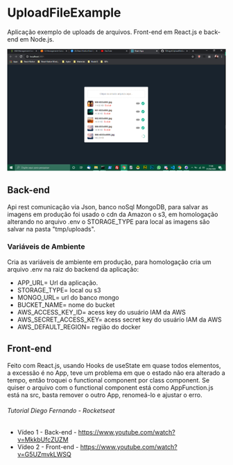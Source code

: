 # UploadFileExample
Aplicação exemplo de uploads de arquivos. Front-end em React.js e back-end em Node.js.

<img src="https://github.com/FSNagel/UploadFileExample/blob/master/preview.png?raw=true" />

<h2>Back-end</h2>
Api rest comunicação via Json, banco noSql MongoDB, para salvar as imagens em produção foi usado o cdn da Amazon o s3, em homologação alterando no arquivo .env o STORAGE_TYPE para local as imagens são salvar na pasta "tmp/uploads". 

<h3>Variáveis de Ambiente</h3>

Cria as variáveis de ambiente em produção, para homologação cria um arquivo .env na raiz do backend da aplicação:
- APP_URL= Url da aplicação.
- STORAGE_TYPE= local ou s3
- MONGO_URL= url do banco mongo
- BUCKET_NAME= nome do bucket 
- AWS_ACCESS_KEY_ID= acess key do usuário IAM da AWS
- AWS_SECRET_ACCESS_KEY= acess secret key do usuário IAM da AWS
- AWS_DEFAULT_REGION= região do docker

<h2>Front-end</h2>
Feito com React.js, usando Hooks de useState em quase todos elementos, a excessão é no App, teve um problema em que o estado não era alterado a tempo, então troquei o functional component por class component. Se quiser o arquivo com o functional component está como AppFunction.js está na src, basta remover o outro App, renomeá-lo e ajustar o erro.

<h6>Tutorial Diego Fernando - Rocketseat</h6>

- Vídeo 1 - Back-end - https://www.youtube.com/watch?v=MkkbUfcZUZM
- Vídeo 2 - Front-end - https://www.youtube.com/watch?v=G5UZmvkLWSQ


